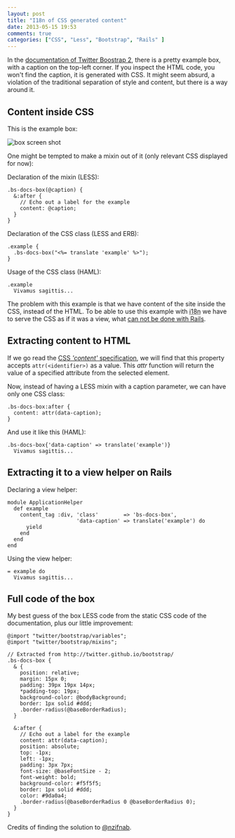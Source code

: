 ```yaml
---
layout: post
title: "I18n of CSS generated content"
date: 2013-05-15 19:53
comments: true
categories: ["CSS", "Less", "Bootstrap", "Rails" ]
---
```


In the [documentation of Twitter Boostrap 2](http://twitter.github.io/bootstrap/), there is a pretty example box, with a caption on the top-left corner. If you inspect the HTML code, you won't find the caption, it is generated with CSS. It might seem absurd, a violation of the traditional separation of style and content, but there is a way around it.

<!--more-->

## Content inside CSS

This is the example box:

![box screen shot](http://i.imgur.com/5swemcI.png?1)

One might be tempted to make a mixin out of it (only relevant CSS displayed for now):

Declaration of the mixin (LESS):

```
.bs-docs-box(@caption) {
  &:after {
    // Echo out a label for the example
    content: @caption;
  }
}
```

Declaration of the CSS class (LESS and ERB):

```
.example {
  .bs-docs-box("<%= translate 'example' %>");
}
```

Usage of the CSS class (HAML):

```
.example
  Vivamus sagittis...
```

The problem with this example is that we have content of the site inside the CSS, instead of the HTML. To be able to use this example with <abbr title="Internationalization">i18n</abbr> we have to serve the CSS as if it was a view, what [can not be done with Rails](http://stackoverflow.com/a/16246891/619510).

## Extracting content to HTML

 If we go read the [CSS _'content'_ specification](http://www.w3.org/TR/CSS2/generate.html#content), we will find that this property accepts `attr(<identifier>)` as a value. This _attr_ function will return the value of a specified attribute from the selected element.

 Now, instead of having a LESS mixin with a caption parameter, we can have only one CSS class:

```
.bs-docs-box:after {
  content: attr(data-caption);
}
```

And use it like this (HAML):

```
.bs-docs-box{'data-caption' => translate('example')}
  Vivamus sagittis...
```

## Extracting it to a view helper on Rails

Declaring a view helper:

```
module ApplicationHelper
  def example
    content_tag :div, 'class'        => 'bs-docs-box',
                      'data-caption' => translate('example') do
      yield
    end
  end
end
```

Using the view helper:

```
= example do
  Vivamus sagittis...
```

## Full code of the box

My best guess of the box LESS code from the static CSS code of the documentation, plus our little improvement:

```
@import "twitter/bootstrap/variables";
@import "twitter/bootstrap/mixins";

// Extracted from http://twitter.github.io/bootstrap/
.bs-docs-box {
  & {
    position: relative;
    margin: 15px 0;
    padding: 39px 19px 14px;
    *padding-top: 19px;
    background-color: @bodyBackground;
    border: 1px solid #ddd;
    .border-radius(@baseBorderRadius);
  }

  &:after {
    // Echo out a label for the example
    content: attr(data-caption);
    position: absolute;
    top: -1px;
    left: -1px;
    padding: 3px 7px;
    font-size: @baseFontSize - 2;
    font-weight: bold;
    background-color: #f5f5f5;
    border: 1px solid #ddd;
    color: #9da0a4;
    .border-radius(@baseBorderRadius 0 @baseBorderRadius 0);
  }
}
```

Credits of finding the solution to [@nzifnab](http://stackoverflow.com/a/16321962/619510).
